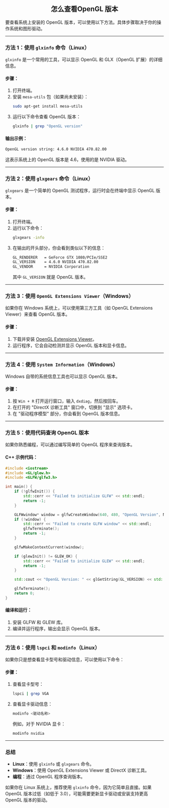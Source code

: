 
## <center>怎么查看OpenGL 版本</center>
要查看系统上安装的 OpenGL 版本，可以使用以下方法。具体步骤取决于你的操作系统和图形驱动。

---

### 方法 1：使用 `glxinfo` 命令（Linux）
`glxinfo` 是一个常用的工具，可以显示 OpenGL 和 GLX（OpenGL 扩展）的详细信息。

#### 步骤：
1. 打开终端。
2. 安装 `mesa-utils` 包（如果尚未安装）：
   ```bash
   sudo apt-get install mesa-utils
   ```
3. 运行以下命令查看 OpenGL 版本：
   ```bash
   glxinfo | grep "OpenGL version"
   ```

#### 输出示例：
```bash
OpenGL version string: 4.6.0 NVIDIA 470.82.00
```
这表示系统上的 OpenGL 版本是 4.6，使用的是 NVIDIA 驱动。

---

### 方法 2：使用 `glxgears` 命令（Linux）
`glxgears` 是一个简单的 OpenGL 测试程序，运行时会在终端中显示 OpenGL 版本。

#### 步骤：
1. 打开终端。
2. 运行以下命令：
   ```bash
   glxgears -info
   ```
3. 在输出的开头部分，你会看到类似以下的信息：
   ```bash
   GL_RENDERER   = GeForce GTX 1080/PCIe/SSE2
   GL_VERSION    = 4.6.0 NVIDIA 470.82.00
   GL_VENDOR     = NVIDIA Corporation
   ```
   其中 `GL_VERSION` 就是 OpenGL 版本。

---

### 方法 3：使用 `OpenGL Extensions Viewer`（Windows）
如果你在 Windows 系统上，可以使用第三方工具（如 OpenGL Extensions Viewer）来查看 OpenGL 版本。

#### 步骤：
1. 下载并安装 [OpenGL Extensions Viewer](https://download.cnet.com/OpenGL-Extensions-Viewer/3000-18487_4-34442.html)。
2. 运行程序，它会自动检测并显示 OpenGL 版本和显卡信息。

---

### 方法 4：使用 `System Information`（Windows）
Windows 自带的系统信息工具也可以显示 OpenGL 版本。

#### 步骤：
1. 按 `Win + R` 打开运行窗口，输入 `dxdiag`，然后按回车。
2. 在打开的 "DirectX 诊断工具" 窗口中，切换到 "显示" 选项卡。
3. 在 "驱动程序模型" 部分，你会看到 OpenGL 版本信息。

---

### 方法 5：使用代码查询 OpenGL 版本
如果你熟悉编程，可以通过编写简单的 OpenGL 程序来查询版本。

#### C++ 示例代码：
```cpp
#include <iostream>
#include <GL/glew.h>
#include <GLFW/glfw3.h>

int main() {
    if (!glfwInit()) {
        std::cerr << "Failed to initialize GLFW" << std::endl;
        return -1;
    }

    GLFWwindow* window = glfwCreateWindow(640, 480, "OpenGL Version", NULL, NULL);
    if (!window) {
        std::cerr << "Failed to create GLFW window" << std::endl;
        glfwTerminate();
        return -1;
    }

    glfwMakeContextCurrent(window);

    if (glewInit() != GLEW_OK) {
        std::cerr << "Failed to initialize GLEW" << std::endl;
        return -1;
    }

    std::cout << "OpenGL Version: " << glGetString(GL_VERSION) << std::endl;

    glfwTerminate();
    return 0;
}
```

#### 编译和运行：
1. 安装 GLFW 和 GLEW 库。
2. 编译并运行程序，输出会显示 OpenGL 版本。

---

### 方法 6：使用 `lspci` 和 `modinfo`（Linux）
如果你只是想查看显卡型号和驱动信息，可以使用以下命令：

#### 步骤：
1. 查看显卡型号：
   ```bash
   lspci | grep VGA
   ```
2. 查看显卡驱动信息：
   ```bash
   modinfo <驱动名称>
   ```
   例如，对于 NVIDIA 显卡：
   ```bash
   modinfo nvidia
   ```

---

### 总结
- **Linux**：使用 `glxinfo` 或 `glxgears` 命令。
- **Windows**：使用 OpenGL Extensions Viewer 或 DirectX 诊断工具。
- **编程**：通过 OpenGL 程序查询版本。

如果你在 Linux 系统上，推荐使用 `glxinfo` 命令，因为它简单且直接。如果 OpenGL 版本过低（如低于 3.0），可能需要更新显卡驱动或安装支持更高 OpenGL 版本的驱动。